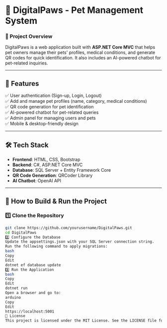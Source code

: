 # 🐾 DigitalPaws - Pet Management System  

### **📖 Project Overview**
DigitalPaws is a web application built with **ASP.NET Core MVC** that helps pet owners manage their pets' profiles, medical conditions, and generate QR codes for quick identification. It also includes an AI-powered chatbot for pet-related inquiries.

---

## 🚀 Features  
✅ User authentication (Sign-up, Login, Logout)  
✅ Add and manage pet profiles (name, category, medical conditions)  
✅ QR code generation for pet identification  
✅ AI-powered chatbot for pet-related queries  
✅ Admin panel for managing users and pets  
✅ Mobile & desktop-friendly design  

---

## 🛠️ **Tech Stack**  
- **Frontend**: HTML, CSS, Bootstrap  
- **Backend**: C#, ASP.NET Core MVC  
- **Database**: SQL Server + Entity Framework Core  
- **QR Code Generation**: QRCoder Library  
- **AI Chatbot**: OpenAI API  

---

## 🔧 **How to Build & Run the Project**  
### **1️⃣ Clone the Repository**  
```bash
git clone https://github.com/yourusername/DigitalPaws.git
cd DigitalPaws
2️⃣ Configure the Database
Update the appsettings.json with your SQL Server connection string.
Run the following command to apply migrations:
bash
Copy
Edit
dotnet ef database update
3️⃣ Run the Application
bash
Copy
Edit
dotnet run
Open a browser and go to:
arduino
Copy
Edit
https://localhost:5001
📜 License
This project is licensed under the MIT License. See the LICENSE file for details.
